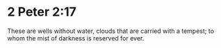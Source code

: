 # 2 Peter 2:17

These are wells without water, clouds that are carried with a tempest; to whom the mist of darkness is reserved for ever.